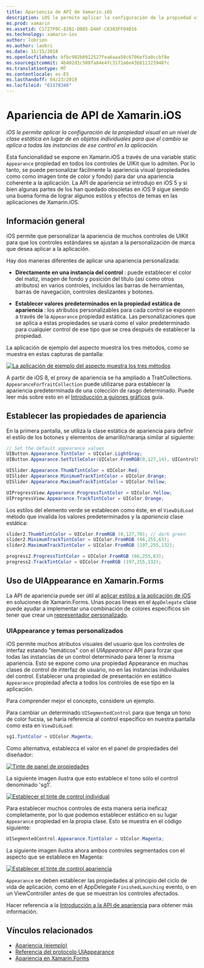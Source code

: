 ```yaml
---
title: Apariencia de API de Xamarin.iOS
description: iOS le permite aplicar la configuración de la propiedad visual en un nivel de clase estática en lugar de en objetos individuales para que el cambio se aplica a todas las instancias de ese control en la aplicación.
ms.prod: xamarin
ms.assetid: C1727F0C-82B1-D085-D46F-C6383FF04B16
ms.technology: xamarin-ios
author: lobrien
ms.author: laobri
ms.date: 11/15/2018
ms.openlocfilehash: bfbc902b0912527fea6aaa58c6706ef5a0ccbf8e
ms.sourcegitcommit: 4b402d1c508fa84e4fc3171a6e43b811323948fc
ms.translationtype: MT
ms.contentlocale: es-ES
ms.lasthandoff: 04/23/2019
ms.locfileid: "61178346"
---
```

# <a name="appearance-api-in-xamarinios"></a>Apariencia de API de Xamarin.iOS

_iOS le permite aplicar la configuración de la propiedad visual en un nivel de clase estática en lugar de en objetos individuales para que el cambio se aplica a todas las instancias de ese control en la aplicación._

Esta funcionalidad se expone en Xamarin.iOS a través de una variable static `Appearance` propiedad en todos los controles de UIKit que lo admiten. Por lo tanto, se puede personalizar fácilmente la apariencia visual (propiedades como como imagen tinte de color y fondo) para dar una apariencia coherente a la aplicación. La API de apariencia se introdujo en iOS 5 y si bien algunas partes de los han quedado obsoletas en iOS 9 sigue siendo una buena forma de lograr algunos estilos y efectos de temas en las aplicaciones de Xamarin.iOS.

## <a name="overview"></a>Información general

iOS permite que personalizar la apariencia de muchos controles de UIKit para que los controles estándares se ajustan a la personalización de marca que desea aplicar a la aplicación.

Hay dos maneras diferentes de aplicar una apariencia personalizada:

- **Directamente en una instancia del control** : puede establecer el color del matiz, imagen de fondo y posición del título (así como otros atributos) en varios controles, incluidos las barras de herramientas, barras de navegación, controles deslizantes y botones.

- **Establecer valores predeterminados en la propiedad estática de apariencia** : los atributos personalizables para cada control se exponen a través de la `Appearance` propiedad estática. Las personalizaciones que se aplica a estas propiedades se usará como el valor predeterminado para cualquier control de ese tipo que se crea después de establecer la propiedad.

La aplicación de ejemplo del aspecto muestra los tres métodos, como se muestra en estas capturas de pantalla:

[![](introduction-to-the-appearance-api-images/appearance01-sml.png "La aplicación de ejemplo del aspecto muestra los tres métodos")](introduction-to-the-appearance-api-images/appearance01.png#lightbox)

A partir de iOS 8, el proxy de apariencia se ha ampliado a TraitCollections.
 `AppearanceForTraitCollection` puede utilizarse para establecer la apariencia predeterminada de una colección de rasgo determinado. Puede leer más sobre esto en el [Introducción a guiones gráficos](~/ios/user-interface/storyboards/unified-storyboards.md) guía.

## <a name="setting-appearance-properties"></a>Establecer las propiedades de apariencia

En la primera pantalla, se utiliza la clase estática de apariencia para definir el estilo de los botones y elementos de amarillo/naranja similar al siguiente:

```csharp
// Set the default appearance values
UIButton.Appearance.TintColor = UIColor.LightGray;
UIButton.Appearance.SetTitleColor(UIColor.FromRGB(0,127,14), UIControlState.Normal);

UISlider.Appearance.ThumbTintColor = UIColor.Red;
UISlider.Appearance.MinimumTrackTintColor = UIColor.Orange;
UISlider.Appearance.MaximumTrackTintColor = UIColor.Yellow;

UIProgressView.Appearance.ProgressTintColor = UIColor.Yellow;
UIProgressView.Appearance.TrackTintColor = UIColor.Orange;
```

Los estilos del elemento verde se establecen como éste, en el `ViewDidLoad` método que invalida los valores predeterminados y la *apariencia* clase estática:

```csharp
slider2.ThumbTintColor = UIColor.FromRGB (0,127,70); // dark green
slider2.MinimumTrackTintColor = UIColor.FromRGB (66,255,63);
slider2.MaximumTrackTintColor = UIColor.FromRGB (197,255,132);
```

```csharp
progress2.ProgressTintColor = UIColor.FromRGB (66,255,63);
progress2.TrackTintColor = UIColor.FromRGB (197,255,132);
```

## <a name="using-uiappearance-in-xamarinforms"></a>Uso de UIAppearance en Xamarin.Forms

La API de apariencia puede ser útil al [aplicar estilos a la aplicación de iOS](~/xamarin-forms/platform/ios/formatting.md#uiappearance) en soluciones de Xamarin.Forms. Unas pocas líneas en el `AppDelegate` clase puede ayudar a implementar una combinación de colores específicos sin tener que crear un [representador personalizado](~/xamarin-forms/app-fundamentals/custom-renderer/index.md).

### <a name="custom-themes-and-uiappearance"></a>UIAppearance y temas personalizados

iOS permite muchos atributos visuales del usuario que los controles de interfaz estando "temáticos" con el *UIAppearance* API para forzar que todas las instancias de un control determinado para tener la misma apariencia. Esto se expone como una propiedad Appearance en muchas clases de control de interfaz de usuario, no en las instancias individuales del control. Establecer una propiedad de presentación en estático `Appearance` propiedad afecta a todos los controles de ese tipo en la aplicación.

Para comprender mejor el concepto, considere un ejemplo.

Para cambiar un determinado `UISegmentedControl` para que tenga un tono de color fucsia, se haría referencia al control específico en nuestra pantalla como esta en `ViewDidLoad`:

```csharp
sg1.TintColor = UIColor.Magenta;
```

Como alternativa, establezca el valor en el panel de propiedades del diseñador:

[![](introduction-to-the-appearance-api-images/propertiespadtint.png "Tinte de panel de propiedades")](introduction-to-the-appearance-api-images/propertiespadtint.png#lightbox)

La siguiente imagen ilustra que esto establece el tono sólo el control denominado 'sg1'.

[![](introduction-to-the-appearance-api-images/image53.png "Establecer el tinte de control individual")](introduction-to-the-appearance-api-images/image53.png#lightbox)

Para establecer muchos controles de esta manera sería ineficaz completamente, por lo que podemos establecer estático en su lugar `Appearance` propiedad en la propia clase. Esto se muestra en el código siguiente:

```csharp
UISegmentedControl.Appearance.TintColor = UIColor.Magenta;
```

La siguiente imagen ilustra ahora ambos controles segmentados con el aspecto que se establece en Magenta:

[![](introduction-to-the-appearance-api-images/image54.png "Establecer el tinte de control apariencia")](introduction-to-the-appearance-api-images/image54.png#lightbox)

`Appearance` se deben establecer las propiedades al principio del ciclo de vida de aplicación, como en el AppDelegate `FinishedLaunching` evento, o en un ViewController antes de que se muestran los controles afectados.

Hacer referencia a la [Introducción a la API de apariencia](~/ios/user-interface/ios-ui/introduction-to-the-appearance-api.md) para obtener más información.

## <a name="related-links"></a>Vínculos relacionados

- [Apariencia (ejemplo)](https://developer.xamarin.com/samples/monotouch/Appearance/)
- [Referencia del protocolo UIAppearance](https://developer.apple.com/library/ios/documentation/UIKit/Reference/UIAppearance_Protocol/)
- [Apariencia en Xamarin.Forms](~/xamarin-forms/platform/ios/formatting.md#uiappearance)
